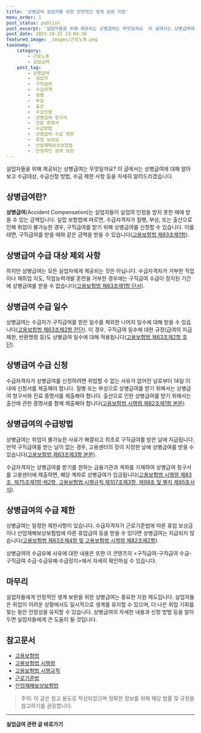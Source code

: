 ```yaml
---
title: '상병급여 실업자를 위한 안정적인 생계 보완 지원'
menu_order: 1
post_status: publish
post_excerpt: '실업자들을 위해 제공되는 상병급여는 무엇일까요  이 글에서는 상병급여에 대해 알아보고 수급대상, 수급신청 방법, 수급 제한 사항 등을 자세히 알려드리겠습니다.'
post_date: 2023-10-25 13:04:30
featured_image: _images/근로노동.png
taxonomy:
    category:
        - 근로노동
        - 실업급여
    post_tag:
        - 상병급여
        -  실업자
        -  구직급여
        -  수급자격
        -  질병
        -  부상
        -  출산
        -  수급신청
        -  상병급여 청구서
        -  진료 증명서
        -  수급방법
        -  상병급여 수급 제한
        -  휴업 보상금
        -  산업재해보상보험법
        -  안정적인 생계 보완
---
```




실업자들을 위해 제공되는 상병급여는 무엇일까요? 이 글에서는 상병급여에 대해 알아보고 수급대상, 수급신청 방법, 수급 제한 사항 등을 자세히 알려드리겠습니다.

## 상병급여란?

**상병급여**(Accident Compensation)는 실업자들이 실업의 인정을 받지 못한 때에 받을 수 있는 금액입니다. 실업 보험법에 따르면, 수급자격자가 질병, 부상, 또는 출산으로 인해 취업이 불가능한 경우, 구직급여를 받기 위해 상병급여를 신청할 수 있습니다. 이를테면, 구직급여를 받을 때와 같은 금액을 받을 수 있습니다([고용보험법 제63조제1항]( )).

## 상병급여 수급 대상 제외 사항

하지만 상병급여는 모든 실업자에게 제공되는 것은 아닙니다. 수급자격자가 거부한 직업이나 재취업 지도, 직업능력개발 훈련을 거부한 경우에는 구직급여 수급이 정지된 기간에 상병급여를 받을 수 없습니다([고용보험법 제63조제1항 단서]( )).

## 상병급여 수급 일수

상병급여는 수급자가 구직급여를 받은 일수를 제외한 나머지 일수에 대해 받을 수 있습니다([고용보험법 제63조제2항 전단]( )). 이 경우, 구직급여 일수에 대한 규정(급여의 지급제한, 반환명령 등)도 상병급여 일수에 대해 적용됩니다([고용보험법 제63조제2항 후단]( )).

## 상병급여 수급 신청

수급자격자가 상병급여를 신청하려면 취업할 수 없는 사유가 없어진 날로부터 14일 이내에 신청서를 제출해야 합니다. 질병 또는 부상으로 상병급여를 받기 위해서는 상병급여 청구서와 진료 증명서를 제출해야 합니다. 출산으로 인한 상병급여를 받기 위해서는 출산에 관한 증명서를 함께 제출해야 합니다([고용보험법 시행령 제82조제1항 본문]( )).

## 상병급여의 수급방법

상병급여는 취업이 불가능한 사유가 해결되고 최초로 구직급여를 받은 날에 지급됩니다. 만약 구직급여를 받는 날이 없는 경우, 고용센터의 장이 지정한 날에 상병급여를 받을 수 있습니다([고용보험법 제63조제3항 본문]( )).

수급자격자는 상병급여를 받기를 원하는 금융기관과 계좌를 기재하여 상병급여 청구서를 고용센터에 제출하면, 해당 계좌로 상병급여가 입금됩니다([고용보험법 시행령 제83조, 제75조제1항·제2항, 고용보험법 시행규칙 제107조제3항, 제99조 및 별지 제95호서식]( )).

## 상병급여의 수급 제한

상병급여는 일정한 제한사항이 있습니다. 수급자격자가 근로기준법에 따른 휴업 보상금이나 산업재해보상보험법에 따른 휴업급여 등을 받을 수 있다면 상병급여는 지급되지 않습니다([고용보험법 제63조제4항 및 고용보험법 시행령 제82조제2항]( )).

상병급여의 수급유예 사유에 대한 내용은 또한 이 콘텐츠의 <구직급여-구직급여 수급-구직급여 수급·수급유예·수급정지>에서 자세히 확인하실 수 있습니다.

## 마무리

실업자들에게 안정적인 생계 보완을 위한 상병급여는 중요한 지원 제도입니다. 실업자들은 취업이 어려운 상황에서도 일시적으로 생계를 유지할 수 있으며, 더 나은 취업 기회를 찾는 동안 안정성을 유지할 수 있습니다. 상병급여의 자세한 내용과 신청 방법 등을 알아두면 실업자들에게 큰 도움이 될 것입니다.

## 참고문서

- [고용보험법]( )
- [고용보험법 시행령]( )
- [고용보험법 시행규칙]( )
- [근로기준법]( )
- [산업재해보상보험법]( )

> 주의: 이 글은 참고 용도로 작성되었으며 정확한 정보를 위해 해당 법률 및 규정을 참고하기를 권장합니다.
<!-- wp:separator -->
<hr class="wp-block-separator has-alpha-channel-opacity"/>
<!-- /wp:separator -->

<!-- wp:group {"backgroundColor":"base","layout":{"type":"constrained"}} -->
<div class="wp-block-group has-base-background-color has-background"><!-- wp:paragraph {"align":"center","fontSize":"medium"} -->
<p class="has-text-align-center has-large-font-size"><strong>실업급여 관련 글 바로가기</strong></p>
<!-- /wp:paragraph -->


<!-- wp:latest-posts
{"categories":[{"id":10977,"count":19,"description":"","link":"https://uknowlaw.com/category/%ec%8b%a4%ec%97%85%ea%b8%89%ec%97%ac/","name":"실업급여","slug":"실업급여","taxonomy":"category","parent":0,"meta":[],"_links":{"self":[{"href":"https://uknowlaw.com/wp-json/wp/v2/categories/10977"}],"collection":[{"href":"https://uknowlaw.com/wp-json/wp/v2/categories"}],"about":[{"href":"https://uknowlaw.com/wp-json/wp/v2/taxonomies/category"}],"wp:post_type":[{"href":"https://uknowlaw.com/wp-json/wp/v2/posts?categories=10977"}],"curies":[{"name":"wp","href":"https://api.w.org/{rel}","templated":true}]}}],"postsToShow":100,"excerptLength":28,"postLayout":"grid","columns":2,"featuredImageAlign":"left","featuredImageSizeSlug":"large","fontSize":18px} /--></div>
<!-- /wp:group -->